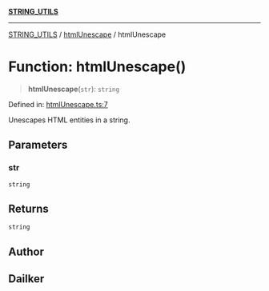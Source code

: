 [**STRING_UTILS**](../../README.md)

***

[STRING_UTILS](../../README.md) / [htmlUnescape](../README.md) / htmlUnescape

# Function: htmlUnescape()

> **htmlUnescape**(`str`): `string`

Defined in: [htmlUnescape.ts:7](https://github.com/dailker/everyutil/blob/eec8191ac77814ae7059b0b875a0b45726d5172e/src/string/htmlUnescape.ts#L7)

Unescapes HTML entities in a string.

## Parameters

### str

`string`

## Returns

`string`

## Author

## Dailker
